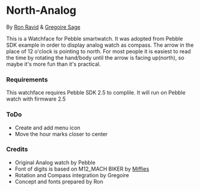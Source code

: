 # North-Analog #

By [Ron Ravid](https://github.com/ron064/) & [Gregoire Sage](https://github.com/gregoiresage/)

This is a Watchface for Pebble smartwatch. It was adopted from Pebble SDK example in order to display analog watch as compass. The arrow in the place of 12 o'clock is pointing to north. For most people it is easiest to read the time by rotating the hand/body until the arrow is facing up(north), so maybe it's more fun than it's practical.

### Requirements ###

This watchface requires Pebble SDK 2.5 to complile. It will run on Pebble watch with firmware 2.5

### ToDo ###

* Create and add menu icon
* Move the hour marks closer to center

### Credits ###

* Original Analog watch by Pebble
* Font of digits is based on M12_MACH BIKER by [Miffies](http://mfs.jp.org/)
* Rotation and Compass integration by Gregoire
* Concept and fonts prepared by Ron
